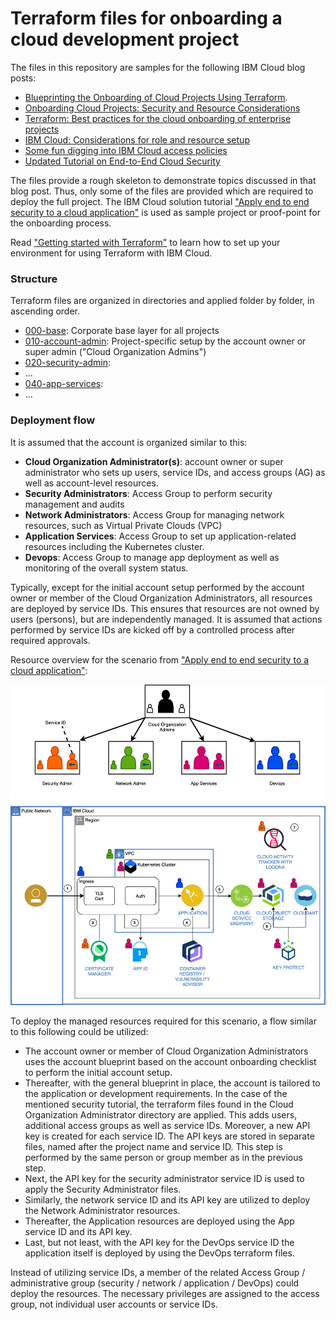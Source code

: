 # Terraform files for onboarding a cloud development project

The files in this repository are samples for the following IBM Cloud blog posts:
- [Blueprinting the Onboarding of Cloud Projects Using Terraform](https://www.ibm.com/cloud/blog/blueprinting-the-onboarding-of-cloud-projects-using-terraform).
- [Onboarding Cloud Projects: Security and Resource Considerations](https://www.ibm.com/cloud/blog/onboarding-cloud-projects-security-and-resource-considerations)
- [Terraform: Best practices for the cloud onboarding of enterprise projects](https://blog.4loeser.net/2020/10/onboarding-cloud-projects-terraform.html)
- [IBM Cloud: Considerations for role and resource setup ](https://blog.4loeser.net/2020/10/cloud-considerations-security-resources-setup.html)
- [Some fun digging into IBM Cloud access policies](https://blog.4loeser.net/2020/09/fun-ibm-cloud-security-python-access.html)
- [Updated Tutorial on End-to-End Cloud Security](https://www.ibm.com/cloud/blog/updated-tutorial-on-end-to-end-cloud-security)

The files provide a rough skeleton to demonstrate topics discussed in that blog post. Thus, only some of the files are provided which are required to deploy the full project. The IBM Cloud solution tutorial ["Apply end to end security to a cloud application"](https://cloud.ibm.com/docs/solution-tutorials?topic=solution-tutorials-cloud-e2e-security) is used as sample project or proof-point for the onboarding process.

Read ["Getting started with Terraform"](https://cloud.ibm.com/docs/terraform?topic=terraform-getting-started) to learn how to set up your environment for using Terraform with IBM Cloud.

### Structure
Terraform files are organized in directories and applied folder by folder, in ascending order.

- [000-base](000-base): Corporate base layer for all projects
- [010-account-admin](010-account-admin): Project-specific setup by the account owner or super admin ("Cloud Organization Admins")
- [020-security-admin](020-security-admin):
- ...
- [040-app-services](040-app-services):
- ...
  

### Deployment flow
It is assumed that the account is organized similar to this:

- **Cloud Organization Administrator(s)**: account owner or super administrator who sets up users, service IDs, and access groups (AG) as well as account-level resources.
- **Security Administrators**: Access Group to perform security management and audits
- **Network Administrators**: Access Group for managing network resources, such as Virtual Private Clouds (VPC)
- **Application Services**: Access Group to set up application-related resources including the Kubernetes cluster.
- **Devops**: Access Group to manage app deployment as well as monitoring of the overall system status.

Typically, except for the initial account setup performed by the account owner or member of the Cloud Organization Administrators, all resources are deployed by service IDs. This ensures that resources are not owned by users (persons), but are independently managed. It is assumed that actions performed by service IDs are kicked off by a controlled process after required approvals.

Resource overview for the scenario from ["Apply end to end security to a cloud application"](https://cloud.ibm.com/docs/solution-tutorials?topic=solution-tutorials-cloud-e2e-security):

![Resources by group and ID](scenario-overview.png)

To deploy the managed resources required for this scenario, a flow similar to this following could be utilized:

- The account owner or member of Cloud Organization Administrators uses the account blueprint based on the account onboarding checklist to perform the initial account setup.
- Thereafter, with the general blueprint in place, the account is tailored to the application or development requirements. In the case of the mentioned security tutorial, the terraform files found in the Cloud Organization Administrator directory are applied. This adds users, additional access groups as well as service IDs. Moreover, a new API key is created for each service ID. The API keys are stored in separate files, named after the project name and service ID. This step is performed by the same person or group member as in the previous step.
- Next, the API key for the security administrator service ID is used to apply the Security Administrator files.
- Similarly, the network service ID and its API key are utilized to deploy the Network Administrator resources.
- Thereafter, the Application resources are deployed using the App service ID and its API key.
- Last, but not least, with the API key for the DevOps service ID the application itself is deployed by using the DevOps terraform files.

Instead of utilizing service IDs, a member of the related Access Group / administrative group (security / network / application / DevOps) could deploy the resources. The necessary privileges are assigned to the access group, not individual user accounts or service IDs.
